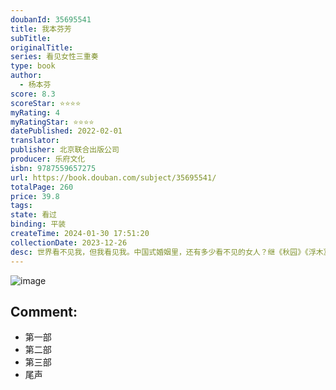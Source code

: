```yaml
---
doubanId: 35695541
title: 我本芬芳
subTitle: 
originalTitle: 
series: 看见女性三重奏
type: book
author: 
  - 杨本芬
score: 8.3
scoreStar: ⭐⭐⭐⭐
myRating: 4
myRatingStar: ⭐⭐⭐⭐
datePublished: 2022-02-01
translator: 
publisher: 北京联合出版公司
producer: 乐府文化
isbn: 9787559657275
url: https://book.douban.com/subject/35695541/
totalPage: 260
price: 39.8
tags: 
state: 看过
binding: 平装
createTime: 2024-01-30 17:51:20
collectionDate: 2023-12-26
desc: 世界看不见我，但我看见我。中国式婚姻里，还有多少看不见的女人？继《秋园》《浮木》后，八旬奶奶讲述六十年婚姻故事，写尽那些无人知晓的伤痛与困惑，带给万千女性共鸣与勇气，献给所有不被看见的你我她。杨本芬，1940年出生于湖南湘阴，17岁考入湘阴工业学校，后进入江西共大分校，未及毕业即下放农村。此后数十年为生计奔忙，相夫教子，后从某运输公司退休。花甲之年开始写作，在《红豆》《滇池》等刊物上发表过短篇小说，2020年出版首部长篇小说《秋园》，2021年出版小说集《浮木》。
---
```


![image](assets/s34072342.jpg)

Comment: 
---



  - 第一部
  - 第二部
  - 第三部
  - 尾声

